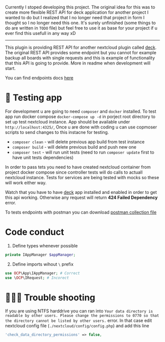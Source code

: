 Currently I stoped developing this project. The original idea for this was to create more flexible REST API for deck application for another project I wanted to do but I realized that I no longer need that project in form I thought so I no longer need this one. It's surely unfinished (some things to do are written in `TODO` file) but feel free to use it as base for your project if u ever find this usefull in any way xD

---

This plugin is providing REST API for another nextcloud plugin called [deck](https://github.com/nextcloud/deck). The original REST API provides some endpoint but you cannot for example backup all boards with single requests and this is example of functionality that this API is going to provide. More in readme when development will start.

You can find endpoints docs [here](./docs/README.md)

# 📲 Testing app

For development u are going to need `composer` and `docker` installed. To test app run docker compose `docker-compose up -d` in porject root directory to set up test nextcloud instance. App should be available under `http://localhost:4325/`, Once u are done with coding u can use copmoser scripts to send changes to this instacne for testing.

-   `composer clean` - will delete previous app build from test instance
-   `composer build` - will delete previous build and push new one
-   `composer test` - will run unit tests (need to run `composer update` first to have unit tests dependencies)

In order to pass tets you need to have created nextcloud container from project docker compose since controller tests will do calls to actuall nextcloud instance. Tests for services are being tested with mocks so these will work either way.

Watch that you have to have [deck](https://github.com/nextcloud/deck) app installed and enabled in order to get this api working. Otherwise any request will return **424 Failed Dependency** error.

To tests endpoints with postman you can download [postman collection file](./docs/deck-rest-api.postman_collection.json)

# Code conduct

1. Define types whenever possible

```php
private IAppManager $appManager;
```

2. Define imports wihout `\` prefix

```php
use OCP\App\IAppManager; # Correct
use \OCP\IRequest; # Incorect
```

# 👩🏾‍🔧 Trouble shooting

If you are using NTFS harddrive you can ran into `Your data directory is readable by other users. Please change the permissions to 0770 so that the directory cannot be listed by other users.` error. In that case edit nextcloud config file (`./nextcloud/config/config.php`) and add this line

```php
'check_data_directory_permissions' => false,
```
